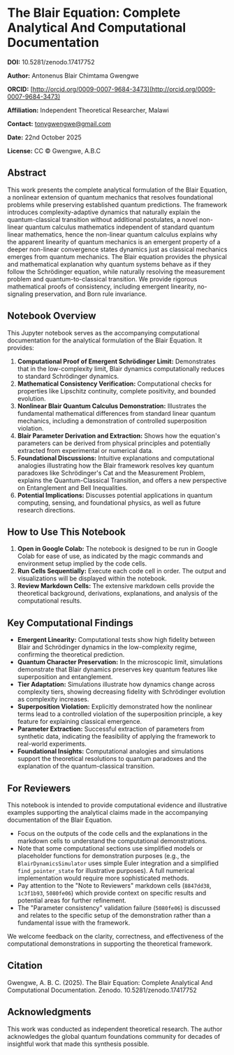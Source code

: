 # The Blair Equation: Complete Analytical And Computational Documentation

**DOI:** 10.5281/zenodo.17417752 

**Author:** Antonenus Blair Chimtama Gwengwe

**ORCID:** [http://orcid.org/0009-0007-9684-3473](http://orcid.org/0009-0007-9684-3473)

**Affiliation:** Independent Theoretical Researcher, Malawi

**Contact:** tonygwengwe@gmail.com

**Date:** 22nd October 2025

**License:** CC © Gwengwe, A.B.C

## Abstract

This work presents the complete analytical formulation of the Blair Equation, a nonlinear extension of quantum mechanics that resolves foundational problems while preserving established quantum predictions. The framework introduces complexity-adaptive dynamics that naturally explain the quantum-classical transition without additional postulates, a novel non-linear quantum calculus mathematics independent of standard quantum linear mathematics, hence the non-linear quantum calculus explains why the apparent linearity of quantum mechanics is an emergent property of a deeper non-linear convergence states dynamics just as classical mechanics emerges from quantum mechanics. The Blair equation provides the physical and mathematical explanation why quantum systems behave as if they follow the Schrödinger equation, while naturally resolving the measurement problem and quantum-to-classical transition. We provide rigorous mathematical proofs of consistency, including emergent linearity, no-signaling preservation, and Born rule invariance.

## Notebook Overview

This Jupyter notebook serves as the accompanying computational documentation for the analytical formulation of the Blair Equation. It provides:

1.  **Computational Proof of Emergent Schrödinger Limit:** Demonstrates that in the low-complexity limit, Blair dynamics computationally reduces to standard Schrödinger dynamics.
2.  **Mathematical Consistency Verification:** Computational checks for properties like Lipschitz continuity, complete positivity, and bounded evolution.
3.  **Nonlinear Blair Quantum Calculus Demonstration:** Illustrates the fundamental mathematical differences from standard linear quantum mechanics, including a demonstration of controlled superposition violation.
4.  **Blair Parameter Derivation and Extraction:** Shows how the equation's parameters can be derived from physical principles and potentially extracted from experimental or numerical data.
5.  **Foundational Discussions:** Intuitive explanations and computational analogies illustrating how the Blair framework resolves key quantum paradoxes like Schrödinger's Cat and the Measurement Problem, explains the Quantum-Classical Transition, and offers a new perspective on Entanglement and Bell Inequalities.
6.  **Potential Implications:** Discusses potential applications in quantum computing, sensing, and foundational physics, as well as future research directions.

## How to Use This Notebook

1.  **Open in Google Colab:** The notebook is designed to be run in Google Colab for ease of use, as indicated by the magic commands and environment setup implied by the code cells.
2.  **Run Cells Sequentially:** Execute each code cell in order. The output and visualizations will be displayed within the notebook.
3.  **Review Markdown Cells:** The extensive markdown cells provide the theoretical background, derivations, explanations, and analysis of the computational results.

## Key Computational Findings

*   **Emergent Linearity:** Computational tests show high fidelity between Blair and Schrödinger dynamics in the low-complexity regime, confirming the theoretical prediction.
*   **Quantum Character Preservation:** In the microscopic limit, simulations demonstrate that Blair dynamics preserves key quantum features like superposition and entanglement.
*   **Tier Adaptation:** Simulations illustrate how dynamics change across complexity tiers, showing decreasing fidelity with Schrödinger evolution as complexity increases.
*   **Superposition Violation:** Explicitly demonstrated how the nonlinear terms lead to a controlled violation of the superposition principle, a key feature for explaining classical emergence.
*   **Parameter Extraction:** Successful extraction of parameters from synthetic data, indicating the feasibility of applying the framework to real-world experiments.
*   **Foundational Insights:** Computational analogies and simulations support the theoretical resolutions to quantum paradoxes and the explanation of the quantum-classical transition.

## For Reviewers

This notebook is intended to provide computational evidence and illustrative examples supporting the analytical claims made in the accompanying documentation of the Blair Equation.

*   Focus on the outputs of the code cells and the explanations in the markdown cells to understand the computational demonstrations.
*   Note that some computational sections use simplified models or placeholder functions for demonstration purposes (e.g., the `BlairDynamicsSimulator` uses simple Euler integration and a simplified `find_pointer_state` for illustrative purposes). A full numerical implementation would require more sophisticated methods.
*   Pay attention to the "Note to Reviewers" markdown cells (`8847dd38`, `1c3f1b93`, `5080fe06`) which provide context on specific results and potential areas for further refinement.
*   The "Parameter consistency" validation failure (`5080fe06`) is discussed and relates to the specific setup of the demonstration rather than a fundamental issue with the framework.

We welcome feedback on the clarity, correctness, and effectiveness of the computational demonstrations in supporting the theoretical framework.

## Citation

Gwengwe, A. B. C. (2025). The Blair Equation: Complete Analytical And Computational Documentation. Zenodo. 
 10.5281/zenodo.17417752
## Acknowledgments

This work was conducted as independent theoretical research. The author acknowledges the global quantum foundations community for decades of insightful work that made this synthesis possible.
